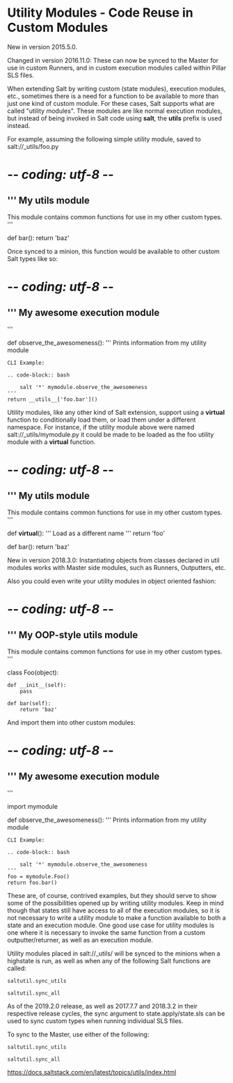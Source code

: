# Utility Modules - Code Reuse in Custom Modules

New in version 2015.5.0.

Changed in version 2016.11.0: These can now be synced to the Master for use in custom Runners, and in custom execution modules called within Pillar SLS files.

When extending Salt by writing custom (state modules), execution modules, etc., sometimes there is a need for a function to be available to more than just one kind of custom module. For these cases, Salt supports what are called "utility modules". These modules are like normal execution modules, but instead of being invoked in Salt code using __salt__, the __utils__ prefix is used instead.

For example, assuming the following simple utility module, saved to salt://_utils/foo.py

# -*- coding: utf-8 -*-
'''
My utils module
---------------

This module contains common functions for use in my other custom types.
'''

def bar():
    return 'baz'

Once synced to a minion, this function would be available to other custom Salt types like so:

# -*- coding: utf-8 -*-
'''
My awesome execution module
---------------------------
'''

def observe_the_awesomeness():
    '''
    Prints information from my utility module

    CLI Example:

    .. code-block:: bash

        salt '*' mymodule.observe_the_awesomeness
    '''
    return __utils__['foo.bar']()

Utility modules, like any other kind of Salt extension, support using a __virtual__ function to conditionally load them, or load them under a different namespace. For instance, if the utility module above were named salt://_utils/mymodule.py it could be made to be loaded as the foo utility module with a __virtual__ function.

# -*- coding: utf-8 -*-
'''
My utils module
---------------

This module contains common functions for use in my other custom types.
'''

def __virtual__():
    '''
    Load as a different name
    '''
    return 'foo'

def bar():
    return 'baz'

New in version 2018.3.0: Instantiating objects from classes declared in util modules works with Master side modules, such as Runners, Outputters, etc.

Also you could even write your utility modules in object oriented fashion:

# -*- coding: utf-8 -*-
'''
My OOP-style utils module
-------------------------

This module contains common functions for use in my other custom types.
'''

class Foo(object):

    def __init__(self):
        pass

    def bar(self):
        return 'baz'

And import them into other custom modules:

# -*- coding: utf-8 -*-
'''
My awesome execution module
---------------------------
'''

import mymodule

def observe_the_awesomeness():
    '''
    Prints information from my utility module

    CLI Example:

    .. code-block:: bash

        salt '*' mymodule.observe_the_awesomeness
    '''
    foo = mymodule.Foo()
    return foo.bar()

These are, of course, contrived examples, but they should serve to show some of the possibilities opened up by writing utility modules. Keep in mind though that states still have access to all of the execution modules, so it is not necessary to write a utility module to make a function available to both a state and an execution module. One good use case for utility modules is one where it is necessary to invoke the same function from a custom outputter/returner, as well as an execution module.

Utility modules placed in salt://_utils/ will be synced to the minions when a highstate is run, as well as when any of the following Salt functions are called:

    saltutil.sync_utils

    saltutil.sync_all

As of the 2019.2.0 release, as well as 2017.7.7 and 2018.3.2 in their respective release cycles, the sync argument to state.apply/state.sls can be used to sync custom types when running individual SLS files.

To sync to the Master, use either of the following:

    saltutil.sync_utils

    saltutil.sync_all

https://docs.saltstack.com/en/latest/topics/utils/index.html

